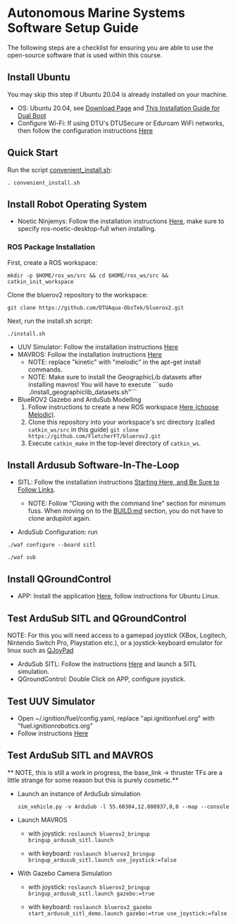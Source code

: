 # Autonomous Marine Systems Software Setup Guide #

The following steps are a checklist for ensuring you are able to use the open-source software that is used within this course.

## Install Ubuntu ##

You may skip this step if Ubuntu 20.04 is already installed on your machine.

- OS: Ubuntu 20.04, see [Download Page](https://releases.ubuntu.com/20.04/) and [This Installation Guide for Dual Boot](https://help.ubuntu.com/community/WindowsDualBoot)
- Configure Wi-Fi: If using DTU's DTUSecure or Eduroam WiFi networks, then follow the configuration instructions [Here](https://itswiki.compute.dtu.dk/index.php/DTUsecure_WiFi)

## Quick Start ##

Run the script [convenient_install.sh](convenient_install.sh):

`. convenient_install.sh`

## Install Robot Operating System ##

- Noetic Ninjemys: Follow the installation instructions [Here](http://wiki.ros.org/noetic/Installation/Ubuntu), make sure to specify ros-noetic-desktop-full when installing.

### ROS Package Installation ###

First, create a ROS workspace:

`mkdir -p $HOME/ros_ws/src && cd $HOME/ros_ws/src && catkin_init_workspace`

Clone the bluerov2 repository to the workspace:

`git clone https://github.com/DTUAqua-ObsTek/bluerov2.git`

Next, run the install.sh script:

`./install.sh`

- UUV Simulator: Follow the installation instructions [Here](https://uuvsimulator.github.io/installation/)
- MAVROS: Follow the installation instructions [Here](https://github.com/mavlink/mavros/blob/master/mavros/README.md#installation)
	- NOTE: replace "kinetic" with "melodic" in the apt-get install commands. 
	- NOTE: Make sure to install the GeographicLib datasets after installing mavros! You will have to execute ´´´sudo ./install_geographiclib_datasets.sh"´´´
- BlueROV2 Gazebo and ArduSub Modelling
	1. Follow instructions to create a new ROS workspace [Here (choose Melodic)](http://wiki.ros.org/catkin/Tutorials/create_a_workspace).
	2. Clone this repository into your workspace's src directory (called `catkin_ws/src` in this guide) `git clone https://github.com/FletcherFT/bluerov2.git`
	3. Execute `catkin_make` in the top-level directory of `catkin_ws`.

## Install Ardusub Software-In-The-Loop ##

- SITL: Follow the installation instructions [Starting Here, and Be Sure to Follow Links](https://ardupilot.org/dev/docs/setting-up-sitl-on-linux.html).
	- NOTE: Follow "Cloning with the command line" section for minimum fuss. When moving on to the [BUILD.md](https://github.com/ArduPilot/ardupilot/blob/master/BUILD.md) section, you do not have to clone ardupilot again. 
	
- ArduSub Configuration: run 

`./waf configure --board sitl`

`./waf sub`

## Install QGroundControl ##

- APP: Install the application [Here](https://docs.qgroundcontrol.com/master/en/getting_started/download_and_install.html), follow instructions for Ubuntu Linux.

## Test ArduSub SITL and QGroundControl ##

NOTE: For this you will need access to a gamepad joystick (XBox, Logitech, Nintendo Switch Pro, Playstation etc.), or a joystick-keyboard emulator for linux such as [QJoyPad](http://qjoypad.sourceforge.net/)

- ArduSub SITL: Follow the instructions [Here](https://www.ardusub.com/developers/sitl.html) and launch a SITL simulation.
- QGroundControl: Double Click on APP, configure joystick.

## Test UUV Simulator ##

- Open ~/.ignition/fuel/config.yaml, replace "api.ignitionfuel.org" with "fuel.ignitionrobotics.org"
- Follow instructions [Here](https://uuvsimulator.github.io/quick_start)

## Test ArduSub SITL and MAVROS ##

** NOTE, this is still a work in progress, the base_link -> thruster TFs are a little strange for some reason but this is purely cosmetic.**

- Launch an instance of ArduSub simulation

	`sim_vehicle.py -v ArduSub -l 55.60304,12.808937,0,0 --map --console`

- Launch MAVROS 

	- with joystick: `roslaunch bluerov2_bringup bringup_ardusub_sitl.launch`

	- with keyboard: `roslaunch bluerov2_bringup bringup_ardusub_sitl.launch use_joystick:=false`

- With Gazebo Camera Simulation

	- with joystick: `roslaunch bluerov2_bringup bringup_ardusub_sitl.launch gazebo:=true`

	- with keyboard: `roslaunch bluerov2_gazebo start_ardusub_sitl_demo.launch gazebo:=true use_joystick:=false`
